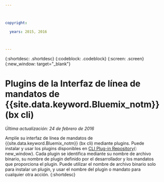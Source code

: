 ```yaml
---

 

copyright:

  years: 2015, 2016

 

---
```


{:shortdesc: .shortdesc}
{:codeblock: .codeblock}
{:screen: .screen}
{:new_window: target="_blank"}

# Plugins de la Interfaz de línea de mandatos de {{site.data.keyword.Bluemix_notm}} (bx cli) 

*Última actualización: 24 de febrero de 2016*

Amplíe su interfaz de línea de mandatos de {{site.data.keyword.Bluemix_notm}} (bx cli) mediante
plugins. Puede instalar y usar los plugins disponibles en
[CLI Plug-in Repository](http://plugins.ng.bluemix.net/){: new_window}. Cada plugin se identifica mediante su nombre de
archivo binario, su nombre de plugin definido por el desarrollador y los mandatos que proporciona el plugin. Puede utilizar
el nombre de archivo binario solo para instalar un plugin, y usar el nombre del plugin o mandato para cualquier otra acción.
{:shortdesc}

